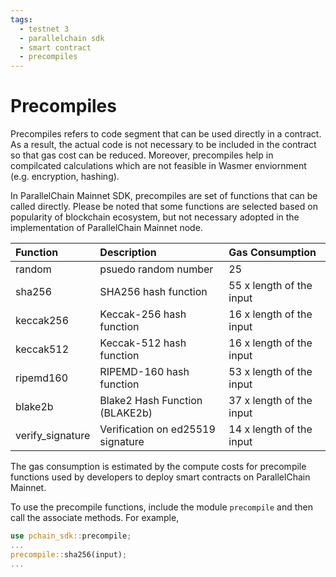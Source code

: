 ```yaml
---
tags:
  - testnet 3
  - parallelchain sdk
  - smart contract
  - precompiles
---
```


# Precompiles

Precompiles refers to code segment that can be used directly in a contract. As a result, the actual code is not necessary to be included in the contract so that gas cost can be reduced. Moreover, precompiles help in compilcated calculations which are not feasible in Wasmer enviornment (e.g. encryption, hashing).

In ParallelChain Mainnet SDK, precompiles are set of functions that can be called directly. Please be noted that some functions are selected based on popularity of blockchain ecosystem, but not necessary adopted in the implementation of ParallelChain Mainnet node.

| Function | Description | Gas Consumption|
|:---|:---|:---|
| random | psuedo random number | 25 |
| sha256 | SHA256 hash function | 55 x length of the input |
| keccak256 | Keccak-256 hash function | 16 x length of the input |
| keccak512 | Keccak-512 hash function | 16 x length of the input |
| ripemd160 | RIPEMD-160 hash function | 53 x length of the input |
| blake2b | Blake2 Hash Function (BLAKE2b) | 37 x length of the input |
| verify_signature | Verification on ed25519 signature | 14 x length of the input |

The gas consumption is estimated by the compute costs for precompile functions used by developers to deploy smart contracts on ParallelChain Mainnet.

To use the precompile functions, include the module `precompile` and then call the associate methods. For example,

```rust
use pchain_sdk::precompile;
...
precompile::sha256(input);
...
```